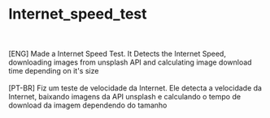 # Internet_speed_test
<br>
<br>
[ENG] Made a Internet Speed Test. It Detects the Internet Speed, downloading images from unsplash API and calculating image download time depending on it's size
<br>
<br>
[PT-BR] Fiz um teste de velocidade da Internet. Ele detecta a velocidade da Internet, baixando imagens da API unsplash e calculando o tempo de download da imagem dependendo do tamanho
